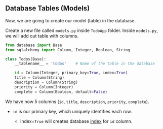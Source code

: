 ## Database Tables (Models)

Now, we are going to create our model (table) in the database.

Create a new file called `models.py` inside `TodoApp` folder. Inside `models.py`, we will add out table with columns.

```python
from database import Base
from sqlalchemy import Column, Integer, Boolean, String

class Todos(Base):
    __tablename__ = 'todos'    # Name of the table in the database

    id = Column(Integer, primary_key=True, index=True)
    title = Column(String)
    description = Column(String)
    priority = Column(Integer)
    complete = Column(Boolean, default=False)
```

We have now 5 columns (`id`, `title`, `description`, `priority`, `complete`).

- `id` is our primary key, which uniquely identifies each row.

  - index=`True` will creates database [index](https://www.opcito.com/blogs/a-guide-to-postgresql-indexing-with-sqlalchemy) for `id` column.
